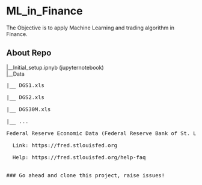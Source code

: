 # ML_in_Finance
The Objective is to apply Machine Learning and trading algorithm in Finance.

## About Repo
|__Initial_setup.ipnyb (jupyternotebook) <br>
|__Data <br>
<pre>|__ DGS1.xls <br>
|__ DGS2.xls <br>
|__ DGS30M.xls <br>
|__ ...

Federal Reserve Economic Data (Federal Reserve Bank of St. Louis)<br>
  Link: https://fred.stlouisfed.org<br>
  Help: https://fred.stlouisfed.org/help-faq<br>
  
### Go ahead and clone this project, raise issues!
